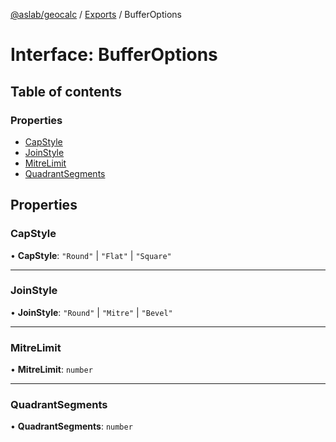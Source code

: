 [@aslab/geocalc](../README.md) / [Exports](../modules.md) / BufferOptions

# Interface: BufferOptions

## Table of contents

### Properties

- [CapStyle](BufferOptions.md#capstyle)
- [JoinStyle](BufferOptions.md#joinstyle)
- [MitreLimit](BufferOptions.md#mitrelimit)
- [QuadrantSegments](BufferOptions.md#quadrantsegments)

## Properties

### CapStyle

• **CapStyle**: ``"Round"`` \| ``"Flat"`` \| ``"Square"``

___

### JoinStyle

• **JoinStyle**: ``"Round"`` \| ``"Mitre"`` \| ``"Bevel"``

___

### MitreLimit

• **MitreLimit**: `number`

___

### QuadrantSegments

• **QuadrantSegments**: `number`
